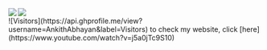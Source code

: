 <img align="left" src="https://github-readme-stats.vercel.app/api?username=AnkithAbhayan&show_icons=true&theme=gruvboxt&hide_border=true&include_all_commits=true" />
<img align="left" src="https://github-readme-stats.vercel.app/api/top-langs/username=AnkithAbhayan&layout=compact&card_width=250&show_icons=true&show_icons=true&theme=bruvbox&hide_border=true"><br>
![Visitors](https://api.ghprofile.me/view?username=AnkithAbhayan&label=Visitors) 
to check my website, click [here](https://www.youtube.com/watch?v=j5a0jTc9S10) 

